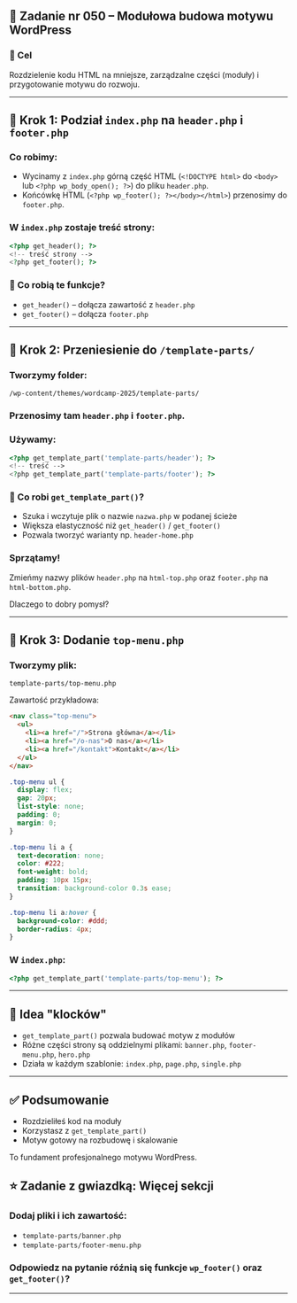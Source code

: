 ## 🧱 Zadanie nr 050 – Modułowa budowa motywu WordPress

### 🌟 Cel

Rozdzielenie kodu HTML na mniejsze, zarządzalne części (moduły) i przygotowanie motywu do rozwoju.

---

## 🔹 Krok 1: Podział `index.php` na `header.php` i `footer.php`

### Co robimy:

- Wycinamy z `index.php` górną część HTML (`<!DOCTYPE html>` do `<body>` lub `<?php wp_body_open(); ?>`) do pliku `header.php`.
- Końcówkę HTML (`<?php wp_footer(); ?></body></html>`) przenosimy do `footer.php`.

### W `index.php` zostaje treść strony:

```php
<?php get_header(); ?>
<!-- treść strony -->
<?php get_footer(); ?>
```

### 🧐 Co robią te funkcje?

- `get_header()` – dołącza zawartość z `header.php`
- `get_footer()` – dołącza `footer.php`

---

## 🔹 Krok 2: Przeniesienie do `/template-parts/`

### Tworzymy folder:

```
/wp-content/themes/wordcamp-2025/template-parts/
```

### Przenosimy tam `header.php` i `footer.php`.

### Używamy:

```php
<?php get_template_part('template-parts/header'); ?>
<!-- treść -->
<?php get_template_part('template-parts/footer'); ?>
```

### 🧐 Co robi `get_template_part()`?

- Szuka i wczytuje plik o nazwie `nazwa.php` w podanej ścieże
- Większa elastyczność niż `get_header()` / `get_footer()`
- Pozwala tworzyć warianty np. `header-home.php`

### Sprzątamy!

Zmieńmy nazwy plików `header.php` na `html-top.php` oraz `footer.php` na `html-bottom.php`.

Dlaczego to dobry pomysł?

---

## 🔹 Krok 3: Dodanie `top-menu.php`

### Tworzymy plik:

```
template-parts/top-menu.php
```

Zawartość przykładowa:

```html
<nav class="top-menu">
  <ul>
    <li><a href="/">Strona główna</a></li>
    <li><a href="/o-nas">O nas</a></li>
    <li><a href="/kontakt">Kontakt</a></li>
  </ul>
</nav>
```

```css
.top-menu ul {
  display: flex;
  gap: 20px;
  list-style: none;
  padding: 0;
  margin: 0;
}

.top-menu li a {
  text-decoration: none;
  color: #222;
  font-weight: bold;
  padding: 10px 15px;
  transition: background-color 0.3s ease;
}

.top-menu li a:hover {
  background-color: #ddd;
  border-radius: 4px;
}
```

### W `index.php`:

```php
<?php get_template_part('template-parts/top-menu'); ?>
```

---

## 🧐 Idea "klocków"

- `get_template_part()` pozwala budować motyw z modułów
- Różne części strony są oddzielnymi plikami: `banner.php`, `footer-menu.php`, `hero.php`
- Działa w każdym szablonie: `index.php`, `page.php`, `single.php`

---

## ✅ Podsumowanie

- Rozdzieliłeś kod na moduły
- Korzystasz z `get_template_part()`
- Motyw gotowy na rozbudowę i skalowanie

To fundament profesjonalnego motywu WordPress.

## ⭐ Zadanie z gwiazdką: Więcej sekcji

### Dodaj pliki i ich zawartość:

- `template-parts/banner.php`
- `template-parts/footer-menu.php`

### Odpowiedz na pytanie róźnią się funkcje `wp_footer()` oraz `get_footer()`?
---
